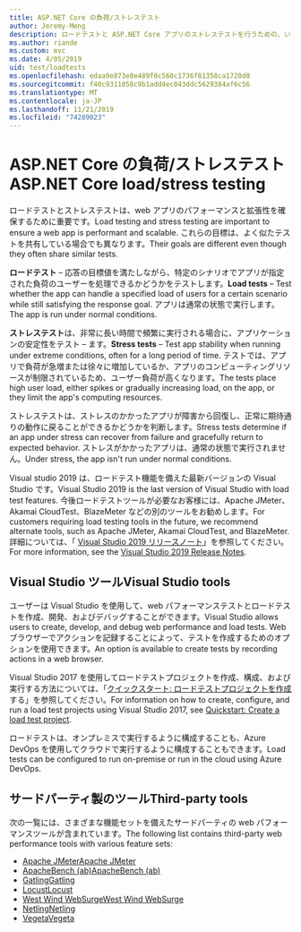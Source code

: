 ```yaml
---
title: ASP.NET Core の負荷/ストレステスト
author: Jeremy-Meng
description: ロードテストと ASP.NET Core アプリのストレステストを行うための、いくつかの注目すべきツールとアプローチについて説明します。
ms.author: riande
ms.custom: mvc
ms.date: 4/05/2019
uid: test/loadtests
ms.openlocfilehash: edaa9e873e8e489f0c560c1736f81358ca1720d0
ms.sourcegitcommit: f40c9311058c9b1add4ec043ddc5629384af6c56
ms.translationtype: MT
ms.contentlocale: ja-JP
ms.lasthandoff: 11/21/2019
ms.locfileid: "74289023"
---
```

# <a name="aspnet-core-loadstress-testing"></a><span data-ttu-id="89e1f-103">ASP.NET Core の負荷/ストレステスト</span><span class="sxs-lookup"><span data-stu-id="89e1f-103">ASP.NET Core load/stress testing</span></span>

<span data-ttu-id="89e1f-104">ロードテストとストレステストは、web アプリのパフォーマンスと拡張性を確保するために重要です。</span><span class="sxs-lookup"><span data-stu-id="89e1f-104">Load testing and stress testing are important to ensure a web app is performant and scalable.</span></span> <span data-ttu-id="89e1f-105">これらの目標は、よく似たテストを共有している場合でも異なります。</span><span class="sxs-lookup"><span data-stu-id="89e1f-105">Their goals are different even though they often share similar tests.</span></span>

<span data-ttu-id="89e1f-106">**ロードテスト** – 応答の目標値を満たしながら、特定のシナリオでアプリが指定された負荷のユーザーを処理できるかどうかをテストします。</span><span class="sxs-lookup"><span data-stu-id="89e1f-106">**Load tests** &ndash; Test whether the app can handle a specified load of users for a certain scenario while still satisfying the response goal.</span></span> <span data-ttu-id="89e1f-107">アプリは通常の状態で実行します。</span><span class="sxs-lookup"><span data-stu-id="89e1f-107">The app is run under normal conditions.</span></span>

<span data-ttu-id="89e1f-108">**ストレステスト**は、非常に長い時間で頻繁に実行される場合に、アプリケーションの安定性をテスト &ndash; ます。</span><span class="sxs-lookup"><span data-stu-id="89e1f-108">**Stress tests** &ndash; Test app stability when running under extreme conditions, often for a long period of time.</span></span> <span data-ttu-id="89e1f-109">テストでは、アプリで負荷が急増または徐々に増加しているか、アプリのコンピューティングリソースが制限されているため、ユーザー負荷が高くなります。</span><span class="sxs-lookup"><span data-stu-id="89e1f-109">The tests place high user load, either spikes or gradually increasing load, on the app, or they limit the app's computing resources.</span></span>

<span data-ttu-id="89e1f-110">ストレステストは、ストレスのかかったアプリが障害から回復し、正常に期待通りの動作に戻ることができるかどうかを判断します。</span><span class="sxs-lookup"><span data-stu-id="89e1f-110">Stress tests determine if an app under stress can recover from failure and gracefully return to expected behavior.</span></span> <span data-ttu-id="89e1f-111">ストレスがかかったアプリは、通常の状態で実行されません。</span><span class="sxs-lookup"><span data-stu-id="89e1f-111">Under stress, the app isn't run under normal conditions.</span></span>

<span data-ttu-id="89e1f-112">Visual studio 2019 は、ロードテスト機能を備えた最新バージョンの Visual Studio です。</span><span class="sxs-lookup"><span data-stu-id="89e1f-112">Visual Studio 2019 is the last version of Visual Studio with load test features.</span></span> <span data-ttu-id="89e1f-113">今後ロードテストツールが必要なお客様には、Apache JMeter、Akamai CloudTest、BlazeMeter などの別のツールをお勧めします。</span><span class="sxs-lookup"><span data-stu-id="89e1f-113">For customers requiring load testing tools in the future, we recommend alternate tools, such as Apache JMeter, Akamai CloudTest, and BlazeMeter.</span></span> <span data-ttu-id="89e1f-114">詳細については、「 [Visual Studio 2019 リリースノート](/visualstudio/releases/2019/release-notes-v16.0#test-tools)」を参照してください。</span><span class="sxs-lookup"><span data-stu-id="89e1f-114">For more information, see the [Visual Studio 2019 Release Notes](/visualstudio/releases/2019/release-notes-v16.0#test-tools).</span></span>

## <a name="visual-studio-tools"></a><span data-ttu-id="89e1f-115">Visual Studio ツール</span><span class="sxs-lookup"><span data-stu-id="89e1f-115">Visual Studio tools</span></span>

<span data-ttu-id="89e1f-116">ユーザーは Visual Studio を使用して、web パフォーマンステストとロードテストを作成、開発、およびデバッグすることができます。</span><span class="sxs-lookup"><span data-stu-id="89e1f-116">Visual Studio allows users to create, develop, and debug web performance and load tests.</span></span> <span data-ttu-id="89e1f-117">Web ブラウザーでアクションを記録することによって、テストを作成するためのオプションを使用できます。</span><span class="sxs-lookup"><span data-stu-id="89e1f-117">An option is available to create tests by recording actions in a web browser.</span></span>

<span data-ttu-id="89e1f-118">Visual Studio 2017 を使用してロードテストプロジェクトを作成、構成、および実行する方法については、「[クイックスタート: ロードテストプロジェクトを作成](/visualstudio/test/quickstart-create-a-load-test-project?view=vs-2017)する」を参照してください。</span><span class="sxs-lookup"><span data-stu-id="89e1f-118">For information on how to create, configure, and run a load test projects using Visual Studio 2017, see [Quickstart: Create a load test project](/visualstudio/test/quickstart-create-a-load-test-project?view=vs-2017).</span></span>

<span data-ttu-id="89e1f-119">ロードテストは、オンプレミスで実行するように構成することも、Azure DevOps を使用してクラウドで実行するように構成することもできます。</span><span class="sxs-lookup"><span data-stu-id="89e1f-119">Load tests can be configured to run on-premise or run in the cloud using Azure DevOps.</span></span>

## <a name="third-party-tools"></a><span data-ttu-id="89e1f-120">サードパーティ製のツール</span><span class="sxs-lookup"><span data-stu-id="89e1f-120">Third-party tools</span></span>

<span data-ttu-id="89e1f-121">次の一覧には、さまざまな機能セットを備えたサードパーティの web パフォーマンスツールが含まれています。</span><span class="sxs-lookup"><span data-stu-id="89e1f-121">The following list contains third-party web performance tools with various feature sets:</span></span>

* [<span data-ttu-id="89e1f-122">Apache JMeter</span><span class="sxs-lookup"><span data-stu-id="89e1f-122">Apache JMeter</span></span>](https://jmeter.apache.org/)
* [<span data-ttu-id="89e1f-123">ApacheBench (ab)</span><span class="sxs-lookup"><span data-stu-id="89e1f-123">ApacheBench (ab)</span></span>](https://httpd.apache.org/docs/2.4/programs/ab.html)
* [<span data-ttu-id="89e1f-124">Gatling</span><span class="sxs-lookup"><span data-stu-id="89e1f-124">Gatling</span></span>](https://gatling.io/)
* [<span data-ttu-id="89e1f-125">Locust</span><span class="sxs-lookup"><span data-stu-id="89e1f-125">Locust</span></span>](https://locust.io/)
* [<span data-ttu-id="89e1f-126">West Wind WebSurge</span><span class="sxs-lookup"><span data-stu-id="89e1f-126">West Wind WebSurge</span></span>](https://websurge.west-wind.com/)
* [<span data-ttu-id="89e1f-127">Netling</span><span class="sxs-lookup"><span data-stu-id="89e1f-127">Netling</span></span>](https://github.com/hallatore/Netling)
* [<span data-ttu-id="89e1f-128">Vegeta</span><span class="sxs-lookup"><span data-stu-id="89e1f-128">Vegeta</span></span>](https://github.com/tsenart/vegeta)
